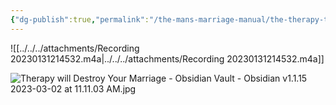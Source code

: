 ```yaml
---
{"dg-publish":true,"permalink":"/the-mans-marriage-manual/the-therapy-trap/therapy-will-destroy-your-marriage/","created":"2023-01-31T21:20:24.029-08:00","updated":"2023-03-03T11:06:44.657-08:00"}
---
```




![[../../../attachments/Recording 20230131214532.m4a\|../../../attachments/Recording 20230131214532.m4a]]


![Therapy will Destroy Your Marriage - Obsidian Vault - Obsidian v1.1.15 2023-03-02 at 11.11.03 AM.jpg](/img/user/theMansMarriageManual/The%20Therapy%20Trap/attachments/Therapy%20will%20Destroy%20Your%20Marriage%20-%20Obsidian%20Vault%20-%20Obsidian%20v1.1.15%202023-03-02%20at%2011.11.03%20AM.jpg)
